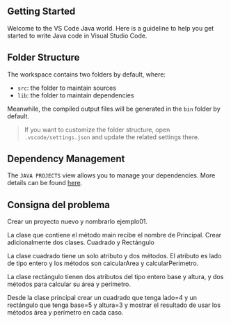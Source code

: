 ## Getting Started

Welcome to the VS Code Java world. Here is a guideline to help you get started to write Java code in Visual Studio Code.

## Folder Structure

The workspace contains two folders by default, where:

- `src`: the folder to maintain sources
- `lib`: the folder to maintain dependencies

Meanwhile, the compiled output files will be generated in the `bin` folder by default.

> If you want to customize the folder structure, open `.vscode/settings.json` and update the related settings there.

## Dependency Management


The `JAVA PROJECTS` view allows you to manage your dependencies. More details can be found [here](https://github.com/microsoft/vscode-java-dependency#manage-dependencies).

## Consigna del problema
Crear un proyecto nuevo y nombrarlo ejemplo01.

La clase que contiene el método main recibe el nombre de Principal. 
Crear adicionalmente dos clases. 
Cuadrado y Rectángulo

La clase cuadrado tiene un solo atributo y dos métodos. 
El atributo es lado de tipo entero y 
los métodos son calcularArea y calcularPerimetro.

La clase rectángulo tienen dos atributos del tipo entero base y altura, 
y dos métodos para calcular su área y perímetro.

Desde la clase principal crear un cuadrado que tenga lado=4 y 
un rectángulo que tenga base=5 y altura=3 y mostrar 
el resultado de usar los métodos área y perímetro en cada caso.

